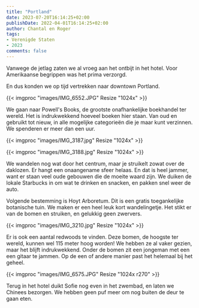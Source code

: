 ```yaml
---
title: "Portland"
date: 2023-07-20T16:14:25+02:00
publishDate: 2022-04-01T16:14:25+02:00
author: Chantal en Roger
tags:
- Verenigde Staten
- 2023
comments: false
---
```


Vanwege de jetlag zaten we al vroeg aan het ontbijt in het hotel. Voor Amerikaanse begrippen was het prima verzorgd.

En dus konden we op tijd vertrekken naar downtown Portland.

{{< imgproc "images/IMG_6552.JPG" Resize "1024x" >}}

We gaan naar Powell's Books, de grootste onafhankelijke boekhandel ter wereld. Het is indrukwekkend hoeveel boeken hier staan. Van oud en gebruikt tot nieuw, in alle mogelijke categorieën die je maar kunt verzinnen. We spenderen er meer dan een uur.

{{< imgproc "images/IMG_3187.jpg" Resize "1024x" >}}

{{< imgproc "images/IMG_3188.jpg" Resize "1024x" >}}

We wandelen nog wat door het centrum, maar je struikelt zowat over de daklozen. Er hangt een onaangename sfeer helaas. En dat is heel jammer, want er staan veel oude gebouwen die de moeite waard zijn. We duiken de lokale Starbucks in om wat te drinken en snacken, en pakken snel weer de auto.

Volgende bestemming is Hoyt Arboretum. Dit is een gratis toegankelijke botanische tuin. We maken er een heel leuk kort wandelingetje. Het stikt er van de bomen en struiken, en gelukkig geen zwervers.

{{< imgproc "images/IMG_3210.jpg" Resize "1024x" >}}

Er is ook een aantal redwoods te vinden. Deze bomen, de hoogste ter wereld, kunnen wel 115 meter hoog worden! We hebben ze al vaker gezien, maar het blijft indrukwekkend. Onder de bomen zit een jongeman met een een gitaar te jammen. Op de een of andere manier past het helemaal bij het geheel.

{{< imgproc "images/IMG_6575.JPG" Resize "1024x r270" >}}

Terug in het hotel duikt Sofie nog even in het zwembad, en laten we Chinees bezorgen. We hebben geen puf meer om nog buiten de deur te gaan eten.
